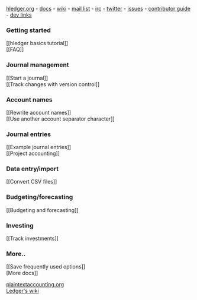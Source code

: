 [hledger.org](http://hledger.org) - 
[docs](http://hledger.org/docs) - 
[wiki](Home) - 
[mail list](http://list.hledger.org) - 
[irc](http://irc.hledger.org) - 
[twitter](https://twitter.com/search?q=%23hledger&src=typd&f=realtime) -
[issues](http://issues.hledger.org) - 
[contributor guide](http://hledger.org/contributing) - 
[dev links](http://hledger.org/contributing#links) 

### Getting started

[[hledger basics tutorial]]  
[[FAQ]]

### Journal management

[[Start a journal]]  
[[Track changes with version control]]  

### Account names

[[Rewrite account names]]  
[[Use another account separator character]]  

### Journal entries

[[Example journal entries]]  
[[Project accounting]]  

### Data entry/import

[[Convert CSV files]]  

### Budgeting/forecasting

[[Budgeting and forecasting]]  

### Investing

[[Track investments]]  

### More..

[[Save frequently used options]]  
[More docs]]  

[plaintextaccounting.org](http://plaintextaccounting.org)  
[Ledger's wiki](https://github.com/ledger/ledger/wiki)  
